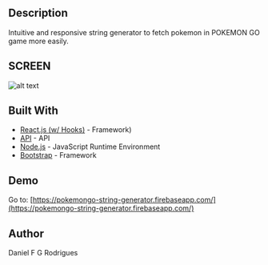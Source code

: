 ## Description
Intuitive and responsive string generator to fetch pokemon in POKEMON GO game more easily.

## SCREEN
![alt text](https://i.ibb.co/X4pg55F/pk-print.png)

## Built With
* [React.js (w/ Hooks)](https://reactjs.org/) - Framework)
* [API](https://pokeapi.co/api/v2/) - API
* [Node.js](https://nodejs.org) - JavaScript Runtime Environment
* [Bootstrap](https://getbootstrap.com/) - Framework

## Demo
Go to: [https://pokemongo-string-generator.firebaseapp.com/](https://pokemongo-string-generator.firebaseapp.com/)

## Author
Daniel F G Rodrigues